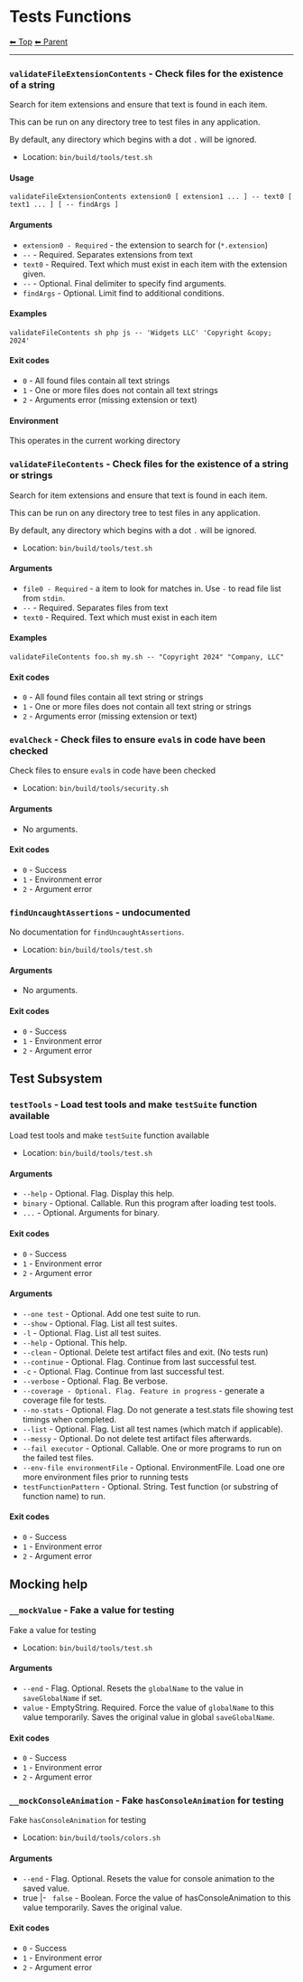 # Tests Functions

<!-- TEMPLATE header 2 -->
[⬅ Top](index.md) [⬅ Parent ](../index.md)
<hr />

### `validateFileExtensionContents` - Check files for the existence of a string

Search for item extensions and ensure that text is found in each item.

This can be run on any directory tree to test files in any application.

By default, any directory which begins with a dot `.` will be ignored.

- Location: `bin/build/tools/test.sh`

#### Usage

    validateFileExtensionContents extension0 [ extension1 ... ] -- text0 [ text1 ... ] [ -- findArgs ]
    

#### Arguments

- `extension0 - Required` - the extension to search for (`*.extension`)
- `--` - Required. Separates extensions from text
- `text0` - Required. Text which must exist in each item with the extension given.
- `--` - Optional. Final delimiter to specify find arguments.
- `findArgs` - Optional. Limit find to additional conditions.

#### Examples

    validateFileContents sh php js -- 'Widgets LLC' 'Copyright &copy; 2024'

#### Exit codes

- `0` - All found files contain all text strings
- `1` - One or more files does not contain all text strings
- `2` - Arguments error (missing extension or text)

#### Environment

This operates in the current working directory
### `validateFileContents` - Check files for the existence of a string or strings

Search for item extensions and ensure that text is found in each item.

This can be run on any directory tree to test files in any application.

By default, any directory which begins with a dot `.` will be ignored.

- Location: `bin/build/tools/test.sh`

#### Arguments

- `file0 - Required` - a item to look for matches in. Use `-` to read file list from `stdin`.
- `--` - Required. Separates files from text
- `text0` - Required. Text which must exist in each item

#### Examples

    validateFileContents foo.sh my.sh -- "Copyright 2024" "Company, LLC"

#### Exit codes

- `0` - All found files contain all text string or strings
- `1` - One or more files does not contain all text string or strings
- `2` - Arguments error (missing extension or text)
### `evalCheck` - Check files to ensure `eval`s in code have been checked

Check files to ensure `eval`s in code have been checked

- Location: `bin/build/tools/security.sh`

#### Arguments

- No arguments.

#### Exit codes

- `0` - Success
- `1` - Environment error
- `2` - Argument error
### `findUncaughtAssertions` - undocumented

No documentation for `findUncaughtAssertions`.

- Location: `bin/build/tools/test.sh`

#### Arguments

- No arguments.

#### Exit codes

- `0` - Success
- `1` - Environment error
- `2` - Argument error

## Test Subsystem

### `testTools` - Load test tools and make `testSuite` function available

Load test tools and make `testSuite` function available

- Location: `bin/build/tools/test.sh`

#### Arguments

- `--help` - Optional. Flag. Display this help.
- `binary` - Optional. Callable. Run this program after loading test tools.
- `...` - Optional. Arguments for binary.

#### Exit codes

- `0` - Success
- `1` - Environment error
- `2` - Argument error
#### Arguments

- `--one test` - Optional. Add one test suite to run.
- `--show` - Optional. Flag. List all test suites.
- `-l` - Optional. Flag. List all test suites.
- `--help` - Optional. This help.
- `--clean` - Optional. Delete test artifact files and exit. (No tests run)
- `--continue` - Optional. Flag. Continue from last successful test.
- `-c` - Optional. Flag. Continue from last successful test.
- `--verbose` - Optional. Flag. Be verbose.
- `--coverage - Optional. Flag. Feature in progress` - generate a coverage file for tests.
- `--no-stats` - Optional. Flag. Do not generate a test.stats file showing test timings when completed.
- `--list` - Optional. Flag. List all test names (which match if applicable).
- `--messy` - Optional. Do not delete test artifact files afterwards.
- `--fail executor` - Optional. Callable. One or more programs to run on the failed test files.
- `--env-file environmentFile` - Optional. EnvironmentFile. Load one ore more environment files prior to running tests
- `testFunctionPattern` - Optional. String. Test function (or substring of function name) to run.

#### Exit codes

- `0` - Success
- `1` - Environment error
- `2` - Argument error

## Mocking help

### `__mockValue` - Fake a value for testing

Fake a value for testing

- Location: `bin/build/tools/test.sh`

#### Arguments

- `--end` - Flag. Optional. Resets the `globalName` to the value in `saveGlobalName` if set.
- `value` - EmptyString. Required. Force the value of `globalName` to this value temporarily. Saves the original value in global `saveGlobalName`.

#### Exit codes

- `0` - Success
- `1` - Environment error
- `2` - Argument error
### `__mockConsoleAnimation` - Fake `hasConsoleAnimation` for testing

Fake `hasConsoleAnimation` for testing

- Location: `bin/build/tools/colors.sh`

#### Arguments

- `--end` - Flag. Optional. Resets the value for console animation to the saved value.
- true |- ` false` - Boolean. Force the value of hasConsoleAnimation to this value temporarily. Saves the original value.

#### Exit codes

- `0` - Success
- `1` - Environment error
- `2` - Argument error
